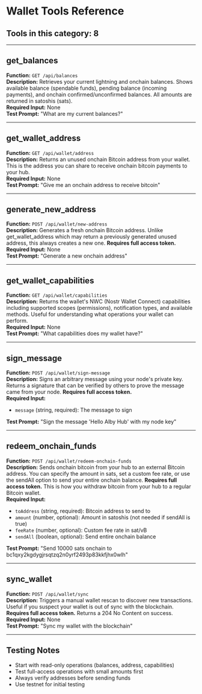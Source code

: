 # Wallet Tools Reference

## Tools in this category: 8

---

## get_balances

**Function:** `GET /api/balances`  
**Description:** Retrieves your current lightning and onchain balances. Shows available balance (spendable funds), pending balance (incoming payments), and onchain confirmed/unconfirmed balances. All amounts are returned in satoshis (sats).  
**Required Input:** None  
**Test Prompt:** "What are my current balances?"

---

## get_wallet_address

**Function:** `GET /api/wallet/address`  
**Description:** Returns an unused onchain Bitcoin address from your wallet. This is the address you can share to receive onchain bitcoin payments to your hub.  
**Required Input:** None  
**Test Prompt:** "Give me an onchain address to receive bitcoin"

---

## generate_new_address

**Function:** `POST /api/wallet/new-address`  
**Description:** Generates a fresh onchain Bitcoin address. Unlike get_wallet_address which may return a previously generated unused address, this always creates a new one. **Requires full access token.**  
**Required Input:** None  
**Test Prompt:** "Generate a new onchain address"

---

## get_wallet_capabilities

**Function:** `GET /api/wallet/capabilities`  
**Description:** Returns the wallet's NWC (Nostr Wallet Connect) capabilities including supported scopes (permissions), notification types, and available methods. Useful for understanding what operations your wallet can perform.  
**Required Input:** None  
**Test Prompt:** "What capabilities does my wallet have?"

---

## sign_message

**Function:** `POST /api/wallet/sign-message`  
**Description:** Signs an arbitrary message using your node's private key. Returns a signature that can be verified by others to prove the message came from your node. **Requires full access token.**  
**Required Input:**

- `message` (string, required): The message to sign

**Test Prompt:** "Sign the message 'Hello Alby Hub' with my node key"

---

## redeem_onchain_funds

**Function:** `POST /api/wallet/redeem-onchain-funds`  
**Description:** Sends onchain bitcoin from your hub to an external Bitcoin address. You can specify the amount in sats, set a custom fee rate, or use the sendAll option to send your entire onchain balance. **Requires full access token.** This is how you withdraw bitcoin from your hub to a regular Bitcoin wallet.  
**Required Input:**

- `toAddress` (string, required): Bitcoin address to send to
- `amount` (number, optional): Amount in satoshis (not needed if sendAll is true)
- `feeRate` (number, optional): Custom fee rate in sat/vB
- `sendAll` (boolean, optional): Send entire onchain balance

**Test Prompt:** "Send 10000 sats onchain to bc1qxy2kgdygjrsqtzq2n0yrf2493p83kkfjhx0wlh"

---

## sync_wallet

**Function:** `POST /api/wallet/sync`  
**Description:** Triggers a manual wallet rescan to discover new transactions. Useful if you suspect your wallet is out of sync with the blockchain. **Requires full access token.** Returns a 204 No Content on success.  
**Required Input:** None  
**Test Prompt:** "Sync my wallet with the blockchain"

---

## Testing Notes

- Start with read-only operations (balances, address, capabilities)
- Test full-access operations with small amounts first
- Always verify addresses before sending funds
- Use testnet for initial testing
